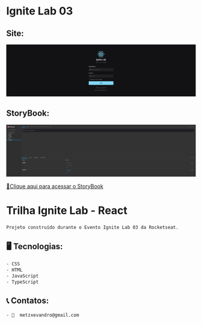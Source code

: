  # Ignite Lab 03

 ## Site:
 ![preview](./.github/preview.png)

 ## StoryBook:
 ![preview](./.github/metzevandro.github.io_Ignite-Lab-Design-System__path%3D_story_components-textinput--default.png)

  [🔗Clique aqui para acessar o StoryBook](https://metzevandro.github.io/Ignite-Lab-Design-System/)

 # Trilha Ignite Lab - React

    Projeto construído durante o Evento Ignite Lab 03 da Rocketseat.

 ## 🖥️ Tecnologias:

    - CSS
    - HTML
    - JavaScript
    - TypeScript
 ## 📞 Contatos:

    - 📧  metzxevandro@gmail.com